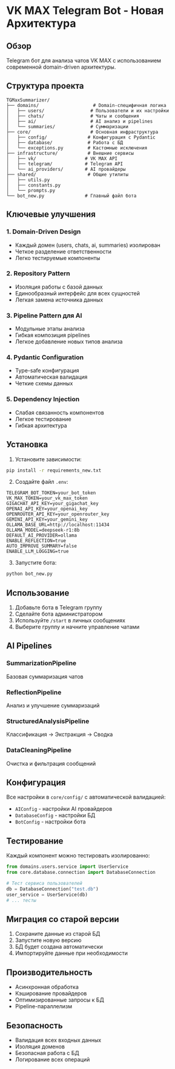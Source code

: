 # VK MAX Telegram Bot - Новая Архитектура

## Обзор

Telegram бот для анализа чатов VK MAX с использованием современной domain-driven архитектуры.

## Структура проекта

```
TGMaxSummarizer/
├── domains/                    # Domain-специфичная логика
│   ├── users/                 # Пользователи и их настройки
│   ├── chats/                 # Чаты и сообщения
│   ├── ai/                    # AI анализ и pipelines
│   └── summaries/             # Суммаризации
├── core/                      # Основная инфраструктура
│   ├── config/               # Конфигурация с Pydantic
│   ├── database/             # Работа с БД
│   └── exceptions.py         # Кастомные исключения
├── infrastructure/           # Внешние сервисы
│   ├── vk/                  # VK MAX API
│   ├── telegram/            # Telegram API
│   └── ai_providers/        # AI провайдеры
├── shared/                   # Общие утилиты
│   ├── utils.py
│   ├── constants.py
│   └── prompts.py
└── bot_new.py               # Главный файл бота
```

## Ключевые улучшения

### 1. Domain-Driven Design
- Каждый домен (users, chats, ai, summaries) изолирован
- Четкое разделение ответственности
- Легко тестируемые компоненты

### 2. Repository Pattern
- Изоляция работы с базой данных
- Единообразный интерфейс для всех сущностей
- Легкая замена источника данных

### 3. Pipeline Pattern для AI
- Модульные этапы анализа
- Гибкая композиция pipelines
- Легкое добавление новых типов анализа

### 4. Pydantic Configuration
- Type-safe конфигурация
- Автоматическая валидация
- Четкие схемы данных

### 5. Dependency Injection
- Слабая связанность компонентов
- Легкое тестирование
- Гибкая архитектура

## Установка

1. Установите зависимости:
```bash
pip install -r requirements_new.txt
```

2. Создайте файл `.env`:
```env
TELEGRAM_BOT_TOKEN=your_bot_token
VK_MAX_TOKEN=your_vk_max_token
GIGACHAT_API_KEY=your_gigachat_key
OPENAI_API_KEY=your_openai_key
OPENROUTER_API_KEY=your_openrouter_key
GEMINI_API_KEY=your_gemini_key
OLLAMA_BASE_URL=http://localhost:11434
OLLAMA_MODEL=deepseek-r1:8b
DEFAULT_AI_PROVIDER=ollama
ENABLE_REFLECTION=true
AUTO_IMPROVE_SUMMARY=false
ENABLE_LLM_LOGGING=true
```

3. Запустите бота:
```bash
python bot_new.py
```

## Использование

1. Добавьте бота в Telegram группу
2. Сделайте бота администратором
3. Используйте `/start` в личных сообщениях
4. Выберите группу и начните управление чатами

## AI Pipelines

### SummarizationPipeline
Базовая суммаризация чатов

### ReflectionPipeline  
Анализ и улучшение суммаризаций

### StructuredAnalysisPipeline
Классификация → Экстракция → Сводка

### DataCleaningPipeline
Очистка и фильтрация сообщений

## Конфигурация

Все настройки в `core/config/` с автоматической валидацией:

- `AIConfig` - настройки AI провайдеров
- `DatabaseConfig` - настройки БД
- `BotConfig` - настройки бота

## Тестирование

Каждый компонент можно тестировать изолированно:

```python
from domains.users.service import UserService
from core.database.connection import DatabaseConnection

# Тест сервиса пользователей
db = DatabaseConnection("test.db")
user_service = UserService(db)
# ... тесты
```

## Миграция со старой версии

1. Сохраните данные из старой БД
2. Запустите новую версию
3. БД будет создана автоматически
4. Импортируйте данные при необходимости

## Производительность

- Асинхронная обработка
- Кэширование провайдеров
- Оптимизированные запросы к БД
- Pipeline-параллелизм

## Безопасность

- Валидация всех входных данных
- Изоляция доменов
- Безопасная работа с БД
- Логирование всех операций

